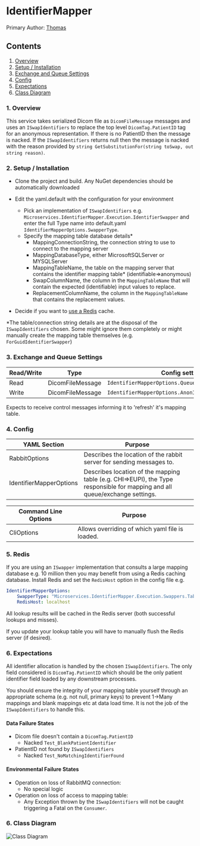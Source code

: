 # IdentifierMapper

Primary Author: [Thomas](https://github.com/tznind)

## Contents

1.  [Overview](#1-overview)
2.  [Setup / Installation](#2-setup--installation)
3.  [Exchange and Queue Settings](#3-exchange-and-queue-settings)
4.  [Config](#4-config)
5.  [Expectations](#5-expectations)
6.  [Class Diagram](#6-class-diagram)

### 1. Overview

This service takes serialized Dicom file as `DicomFileMessage` messages and uses an `ISwapIdentifiers` to replace the top level `DicomTag.PatientID` tag for an anonymous representation. If there is no PatientID then the message is nacked. If the `ISwapIdentifiers` returns null then the message is nacked with the reason provided by `string GetSubstitutionFor(string toSwap, out string reason)`.

### 2. Setup / Installation

-   Clone the project and build. Any NuGet dependencies should be automatically downloaded
-   Edit the yaml.default with the configuration for your environment

    -   Pick an implementation of `ISwapIdentifiers` e.g. `Microservices.IdentifierMapper.Execution.IdentifierSwapper` and enter the full Type name into default.yaml `IdentifierMapperOptions.SwapperType`.
    -   Specify the mapping table database details\*
        -   MappingConnectionString, the connection string to use to connect to the mapping server
        -   MappingDatabaseType, either MicrosoftSQLServer or MYSQLServer
        -   MappingTableName, the table on the mapping server that contains the identifier mapping table\* (identifiable=>anonymous)
        -   SwapColumnName, the column in the `MappingTableName` that will contain the expected (identifiable) input values to replace.
        -   ReplacementColumnName, the column in the `MappingTableName` that contains the replacement values.

-   Decide if you want to [use a Redis](#Redis) cache.

\*The table/connection string details are at the disposal of the `ISwapIdentifiers` chosen. Some might ignore them completely or might manually create the mapping table themselves (e.g. `ForGuidIdentifierSwapper`)

### 3. Exchange and Queue Settings

| Read/Write | Type             | Config setting                                      |
| ---------- | ---------------- | --------------------------------------------------- |
| Read       | DicomFileMessage | `IdentifierMapperOptions.QueueName`                 |
| Write      | DicomFileMessage | `IdentifierMapperOptions.AnonImagesProducerOptions` |

Expects to receive control messages informing it to 'refresh' it's mapping table.

### 4. Config

| YAML Section            | Purpose                                                                                                                     |
| ----------------------- | --------------------------------------------------------------------------------------------------------------------------- |
| RabbitOptions           | Describes the location of the rabbit server for sending messages to.                                                        |
| IdentifierMapperOptions | Describes location of the mapping table (e.g. CHI=>EUPI), the Type responsible for mapping and all queue/exchange settings. |

| Command Line Options | Purpose                                         |
| -------------------- | ----------------------------------------------- |
| CliOptions           | Allows overriding of which yaml file is loaded. |

### 5. Redis

If you are using an `ISwapper` implementation that consults a large mapping database e.g. 10 million then you may benefit from using a Redis caching database. Install Redis and set the `RedisHost` option in the config file e.g.

```yaml
IdentifierMapperOptions:
    SwapperType: "Microservices.IdentifierMapper.Execution.Swappers.TableLookupSwapper"
    RedisHost: localhost
```

All lookup results will be cached in the Redis server (both successful lookups and misses).

If you update your lookup table you will have to manually flush the Redis server (if desired).

### 6. Expectations

All identifier allocation is handled by the chosen `ISwapIdentifiers`. The only field considered is `DicomTag.PatientID` which should be the only patient identifier field loaded by any downstream processes.

You should ensure the integrity of your mapping table yourself through an appropriate schema (e.g. not null, primary keys) to prevent 1->Many mappings and blank mappings etc at data load time. It is not the job of the `ISwapIdentifiers` to handle this.

#### Data Failure States

-   Dicom file doesn't contain a `DicomTag.PatientID`
    -   Nacked `Test_BlankPatientIdentifier`
-   PatientID not found by `ISwapIdentifiers`
    -   Nacked `Test_NoMatchingIdentifierFound`

#### Environmental Failure States

-   Operation on loss of RabbitMQ connection:
    -   No special logic
-   Operation on loss of access to mapping table:
    -   Any Exception thrown by the `ISwapIdentifiers` will not be caught triggering a Fatal on the `Consumer`.

### 6. Class Diagram

![Class Diagram](./Images/ClassDiagram.png)
